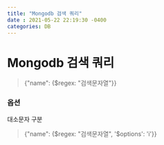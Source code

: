```yaml
---
title: "Mongodb 검색 쿼리"
date : 2021-05-22 22:19:30 -0400
categories: DB
---
```



# Mongodb 검색 쿼리


> {"name": {$regex: "검색문자열"}}



### 옵션 

대소문자 구분

> {"name": {$regex: "검색문자열", '$options': 'i'}}
